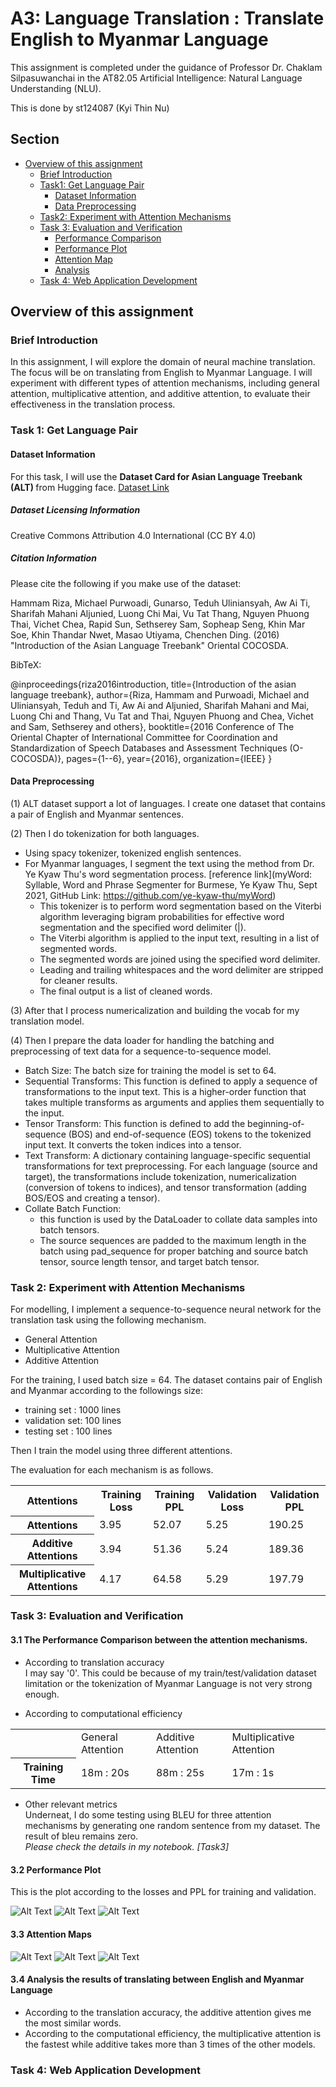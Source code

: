 # A3: Language Translation : Translate English to Myanmar Language

This assignment is completed under the guidance of Professor Dr. Chaklam Silpasuwanchai in the AT82.05 Artificial Intelligence: Natural Language Understanding (NLU).

This is done by st124087 (Kyi Thin Nu)

## Section
- [Overview of this assignment](#overview-of-this-assignment)
    - [Brief Introduction](#brief-introduction)
    - [ Task1: Get Language Pair ](#task-1-get-language-pair)
        - [Dataset Information](#dataset-information)
        - [Data Preprocessing](#data-preprocessing)
    - [Task2: Experiment with Attention Mechanisms](#task-2-experiment-with-attention-mechanisms)
    - [Task 3: Evaluation and Verification](#task-3-evaluation-and-verification)
        - [Performance Comparison](#1-the-performance-comparison-between-the-attention-mechanisms)
        - [Performance Plot](#32-performance-plot)
        - [Attention Map](#33-attention-maps)
        - [Analysis](#34-analysis-the-results-of-translating-between-english-and-myanmar-language)
    - [Task 4: Web Application Development](#task-4-web-application-development)

## Overview of this assignment

### Brief Introduction
In this assignment, I will explore the domain of neural machine translation. The focus will be on
translating from English to Myanmar Language. I will experiment with different types of attention mechanisms, including general attention, multiplicative attention, and additive attention, to evaluate their effectiveness in the translation process.

### Task 1: Get Language Pair
#### Dataset Information
For this task, I will use the <b> Dataset Card for Asian Language Treebank (ALT) </b> from Hugging face.  [Dataset Link](https://huggingface.co/datasets/alt)

##### Dataset Licensing Information
Creative Commons Attribution 4.0 International (CC BY 4.0)

##### Citation Information
Please cite the following if you make use of the dataset:

Hammam Riza, Michael Purwoadi, Gunarso, Teduh Uliniansyah, Aw Ai Ti, Sharifah Mahani Aljunied, Luong Chi Mai, Vu Tat Thang, Nguyen Phuong Thai, Vichet Chea, Rapid Sun, Sethserey Sam, Sopheap Seng, Khin Mar Soe, Khin Thandar Nwet, Masao Utiyama, Chenchen Ding. (2016) "Introduction of the Asian Language Treebank" Oriental COCOSDA.

BibTeX:

@inproceedings{riza2016introduction,
  title={Introduction of the asian language treebank},
  author={Riza, Hammam and Purwoadi, Michael and Uliniansyah, Teduh and Ti, Aw Ai and Aljunied, Sharifah Mahani and Mai, Luong Chi and Thang, Vu Tat and Thai, Nguyen Phuong and Chea, Vichet and Sam, Sethserey and others},
  booktitle={2016 Conference of The Oriental Chapter of International Committee for Coordination and Standardization of Speech Databases and Assessment Techniques (O-COCOSDA)},
  pages={1--6},
  year={2016},
  organization={IEEE}
}

#### Data Preprocessing
(1) ALT dataset support a lot of languages. I create one dataset that contains a pair of English and Myanmar sentences.

(2) Then I do tokenization for both languages.
- Using spacy tokenizer, tokenized english sentences.
- For Myanmar languages, I segment the text using the method from Dr. Ye Kyaw Thu's word segmentation process.  [reference link](myWord: Syllable, Word and Phrase Segmenter for Burmese, Ye Kyaw Thu, Sept 2021, GitHub Link: https://github.com/ye-kyaw-thu/myWord)  
    - This tokenizer is to perform word segmentation based on the Viterbi algorithm leveraging bigram probabilities for effective word segmentation and the specified word delimiter (|).  
    - The Viterbi algorithm is applied to the input text, resulting in a list of segmented words.  
    - The segmented words are joined using the specified word delimiter.  
    - Leading and trailing whitespaces and the word delimiter are stripped for cleaner results.  
    - The final output is a list of cleaned words.  

(3) After that I process numericalization and building the vocab for my translation model.

(4) Then I prepare the data loader for handling the batching and preprocessing of text data for a sequence-to-sequence model.  
- Batch Size: The batch size for training the model is set to 64.  
- Sequential Transforms: This function is defined to apply a sequence of transformations to the input text. This is a higher-order function that takes multiple transforms as arguments and applies them sequentially to the input.  
- Tensor Transform: This function is defined to add the beginning-of-sequence (BOS) and end-of-sequence (EOS) tokens to the tokenized input text. It converts the token indices into a tensor.  
- Text Transform: A dictionary containing language-specific sequential transformations for text preprocessing. For each language (source and target), the transformations include tokenization, numericalization (conversion of tokens to indices), and tensor transformation (adding BOS/EOS and creating a tensor).  
- Collate Batch Function:  
    - this function is used by the DataLoader to collate data samples into batch tensors.  
    - The source sequences are padded to the maximum length in the batch using pad_sequence for proper batching and source batch tensor, source length tensor, and target batch tensor.  

### Task 2: Experiment with Attention Mechanisms
For modelling, I implement a sequence-to-sequence neural network for the translation task using the following mechanism.
- General Attention
- Multiplicative Attention
- Additive Attention

For the training, I used batch size = 64.
The dataset contains pair of English and Myanmar according to the followings size:
<ul>
    <li> training set  : 1000 lines </li>
    <li> validation set:  100 lines </li>
    <li> testing set   :  100 lines </li>
</ul>

Then I train the model using three different attentions.

The evaluation for each mechanism is as follows.
<table>
    <tr>
        <th>Attentions</th>
        <th>Training Loss</th>
        <th>Training PPL</th>
        <th>Validation Loss</th>
        <th>Validation PPL</th>
    </tr>
    <tr>
        <th>Attentions</th>
        <td>3.95</td>
        <td>52.07</td>
        <td>5.25</td>
        <td>190.25</td>
    </tr>
    <tr>
        <th>Additive Attentions</th>
        <td>3.94</td>
        <td>51.36</td>
        <td>5.24</td>
        <td>189.36</td>
    </tr>
    <tr>
        <th>Multiplicative Attentions</th>
        <td>4.17</td>
        <td>64.58</td>
        <td>5.29</td>
        <td>197.79</td>
    </tr>
</table>

### Task 3: Evaluation and Verification

#### 3.1 The Performance Comparison between the attention mechanisms.
- According to translation accuracy  
     I may say '0'. This could be because of my train/test/validation dataset limitation or the tokenization of Myanmar Language is not very strong enough.  

- According to computational efficiency  
<table>
    <tr>
        <th>  </th>
        <td> General Attention </td>
        <td> Additive Attention </td>
        <td> Multiplicative Attention </td>
    </tr>
    <tr>
        <th> Training Time </th>
        <td> 18m : 20s </td>
        <td> 88m : 25s </td>
        <td> 17m : 1s </td>
    </tr>
</table>

- Other relevant metrics  
    Underneat, I do some testing using BLEU for three attention mechanisms by generating one random sentence from my dataset. The result of bleu remains zero.  
    <i> Please check the details in my notebook. [Task3] </i>  

#### 3.2 Performance Plot  
This is the plot according to the losses and PPL for training and validation.  

![Alt Text](./images/generalAttention.png)
![Alt Text](./images/additiveAttention.png)
![Alt Text](./images/multiplicativeAttention.png)

#### 3.3 Attention Maps  
![Alt Text](./images/generalAttentionMap.png)
![Alt Text](./images/addiAttentionMap.png)
![Alt Text](./images/multiAttentionMap.png)

#### 3.4 Analysis the results of translating between English and Myanmar Language
- According to the translation accuracy, the additive attention gives me the most similar words.
- According to the computational efficiency, the multiplicative attention is the fastest while additive takes more than 3 times of the other models.

### Task 4: Web Application Development